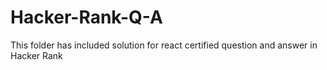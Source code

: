 # Hacker-Rank-Q-A
This folder has included solution for react certified question and answer in Hacker Rank  
